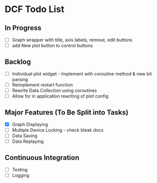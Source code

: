 # DCF Todo List
## In Progress
- [ ] Graph wrapper with title, axis labels, remove, edit buttons
- [ ] add New plot button to control buttons
## Backlog
- [ ] Individual plot widget - Implement with coroutine method & new bit parsing
- [ ] Reimplement restart function
- [ ] Rewrite Data Collection using coroutines
- [ ] Allow for in application rewriting of plot config 
## Major Features (To Be Split into Tasks)
- [x] Graph Displaying
- [ ] Multiple Device Locking - check bleak docs
- [ ] Data Saving
- [ ] Data Replaying
## Continuous Integration
- [ ] Testing
- [ ] Logging
